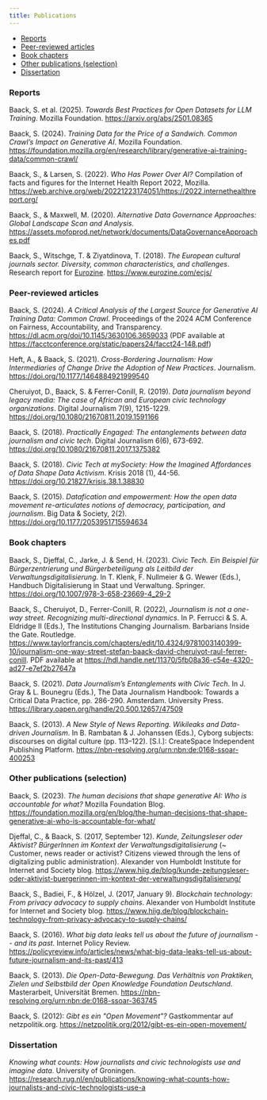 ```yaml
---
title: Publications
---
```


- [Reports](#reports)
- [Peer-reviewed articles](#peer-reviewed-articles)
- [Book chapters](#book-chapters)
- [Other publications (selection)](#other-publications-selection)
- [Dissertation](#dissertation)

### Reports

Baack, S. et al. (2025). _Towards Best Practices for Open Datasets for LLM Training_. Mozilla Foundation. <https://arxiv.org/abs/2501.08365>

Baack, S. (2024). _Training Data for the Price of a Sandwich. Common Crawl’s Impact on Generative AI_. Mozilla Foundation. <https://foundation.mozilla.org/en/research/library/generative-ai-training-data/common-crawl/>

Baack, S., & Larsen, S. (2022). _Who Has Power Over AI?_ Compilation of facts and figures for the Internet Health Report 2022, Mozilla. <https://web.archive.org/web/20221223174051/https://2022.internethealthreport.org/>

Baack, S., & Maxwell, M. (2020). _Alternative Data Governance Approaches: Global Landscape Scan and Analysis_. <https://assets.mofoprod.net/network/documents/DataGovernanceApproaches.pdf>

Baack, S., Witschge, T. & Ziyatdinova, T. (2018). _The European cultural journals sector. Diversity, common characteristics, and challenges_. Research report for [Eurozine](https://www.eurozine.com/). <https://www.eurozine.com/ecjs/>

### Peer-reviewed articles

Baack, S. (2024). _A Critical Analysis of the Largest Source for Generative AI Training Data: Common Crawl_. Proceedings of the 2024 ACM Conference on Fairness, Accountability, and Transparency. <https://dl.acm.org/doi/10.1145/3630106.3659033> (PDF available at <https://facctconference.org/static/papers24/facct24-148.pdf>)

Heft, A., & Baack, S. (2021). _Cross-Bordering Journalism: How Intermediaries of Change Drive the Adoption of New Practices_. Journalism. <https://doi.org/10.1177/1464884921999540>

Cheruiyot, D., Baack, S. & Ferrer-Conill, R. (2019). _Data journalism beyond legacy media: The case of African and European civic technology organizations_. Digital Journalism 7(9), 1215-1229. <https://doi.org/10.1080/21670811.2019.1591166>

Baack, S. (2018). _Practically Engaged: The entanglements between data journalism and civic tech_. Digital Journalism 6(6), 673-692. <https://doi.org/10.1080/21670811.2017.1375382>

Baack, S. (2018). _Civic Tech at mySociety: How the Imagined Affordances of Data Shape Data Activism_. Krisis 2018 (1), 44-56. <https://doi.org/10.21827/krisis.38.1.38830>

Baack, S. (2015). _Datafication and empowerment: How the open data movement re-articulates notions of democracy, participation, and journalism_. Big Data & Society, 2(2). <https://doi.org/10.1177/2053951715594634>

### Book chapters

Baack, S., Djeffal, C., Jarke, J. & Send, H. (2023). _Civic Tech. Ein Beispiel für Bürgerzentrierung und Bürgerbeteiligung als Leitbild der Verwaltungsdigitalisierung_. In T. Klenk, F. Nullmeier & G. Wewer (Eds.), Handbuch Digitalisierung in Staat und Verwaltung. Springer. <https://doi.org/10.1007/978-3-658-23669-4_29-2>

Baack, S., Cheruiyot, D., Ferrer-Conill, R. (2022), _Journalism is not a one-way street. Recognizing multi-directional dynamics_. In P. Ferrucci & S. A. Eldridge II (Eds.), The Institutions Changing Journalism. Barbarians Inside the Gate. Routledge. <https://www.taylorfrancis.com/chapters/edit/10.4324/9781003140399-10/journalism-one-way-street-stefan-baack-david-cheruiyot-raul-ferrer-conill>. PDF available at <https://hdl.handle.net/11370/5fb08a36-c54e-4320-ad27-e7ef2b27647a>

Baack, S. (2021). _Data Journalism’s Entanglements with Civic Tech_. In J. Gray & L. Bounegru (Eds.), The Data Journalism Handbook: Towards a Critical Data Practice, pp. 286-290. Amsterdam. University Press. <https://library.oapen.org/handle/20.500.12657/47509>

Baack, S. (2013). _A New Style of News Reporting. Wikileaks and Data-driven Journalism_. In B. Rambatan & J. Johanssen (Eds.), Cyborg subjects: discourses on digital culture (pp. 113–122). [S.l.]: CreateSpace Independent Publishing Platform. <https://nbn-resolving.org/urn:nbn:de:0168-ssoar-400253>

### Other publications (selection)

Baack, S. (2023). _The human decisions that shape generative AI: Who is accountable for what?_ Mozilla Foundation Blog. <https://foundation.mozilla.org/en/blog/the-human-decisions-that-shape-generative-ai-who-is-accountable-for-what/>

Djeffal, C., & Baack, S. (2017, September 12). _Kunde, Zeitungsleser oder Aktivist? BürgerInnen im Kontext der Verwaltungsdigitalisierung_ (~ Customer, news reader or activist? Citizens viewed through the lens of digitalizing public administration). Alexander von Humboldt Institute for Internet and Society blog. <https://www.hiig.de/blog/kunde-zeitungsleser-oder-aktivist-buergerinnen-im-kontext-der-verwaltungsdigitalisierung/>

Baack, S., Badiei, F., & Hölzel, J. (2017, January 9). _Blockchain technology: From privacy advocacy to supply chains_. Alexander von Humboldt Institute for Internet and Society blog. <https://www.hiig.de/blog/blockchain-technology-from-privacy-advocacy-to-supply-chains/>

Baack, S. (2016). _What big data leaks tell us about the future of journalism -- and its past_. Internet Policy Review. <https://policyreview.info/articles/news/what-big-data-leaks-tell-us-about-future-journalism-and-its-past/413>

Baack, S. (2013). _Die Open-Data-Bewegung. Das Verhältnis von Praktiken, Zielen und Selbstbild der Open Knowledge Foundation Deutschland_. Masterarbeit, Universität Bremen. <https://nbn-resolving.org/urn:nbn:de:0168-ssoar-363745>

Baack, S. (2012): _Gibt es ein "Open Movement"?_ Gastkommentar auf netzpolitik.org. <https://netzpolitik.org/2012/gibt-es-ein-open-movement/>

### Dissertation

_Knowing what counts: How journalists and civic technologists use and imagine data_. University of Groningen. <https://research.rug.nl/en/publications/knowing-what-counts-how-journalists-and-civic-technologists-use-a>
